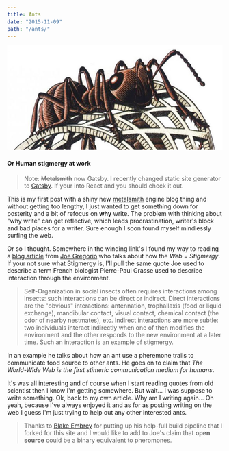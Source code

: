 ```yaml
---
title: Ants
date: "2015-11-09"
path: "/ants/"
---
```


![ants](./escher_ant.jpg)
#### Or Human stigmergy at work

> Note: ~~Metalsmith~~ now Gatsby. I recently changed static site generator to [Gatsby](https//www.gatsbyjs.org). If your into React and you should check it out.

This is my first post with a shiny new [metalsmith](http://www.metalsmith.io/) engine blog thing and without getting too lengthy, I just wanted to get something down for posterity and a bit of refocus on **why** write. The problem with thinking about "why write" can get reflective, which leads procrastination, writer's block and bad places for a writer. Sure enough I soon found myself mindlessly surfing the web.

Or so I thought. Somewhere in the winding link's I found my way to  reading a [blog article](http://bitworking.org/news/Stigmergy) from [Joe Gregorio](http://bitworking.org/news/bio) who talks about how the *Web = Stigmergy*. If your not sure what Stigmergy is, I'll pull the same quote Joe used to describe a term French biologist Pierre-Paul Grasse used to describe interaction through the environment.

> Self-Organization in social insects often requires interactions among insects: such interactions can be direct or indirect. Direct interactions are the "obvious" interactions: antennation, trophallaxis (food or liquid exchange), mandibular contact, visual contact, chemical contact (the odor of nearby nestmates), etc. Indirect interactions are more subtle: two individuals interact indirectly when one of then modifies the environment and the other responds to the new environment at a later time. Such an interaction is an example of stigmergy.

In an example he talks about how an ant use a pheremone trails to communicate food source to other ants. He goes on to claim that *The World-Wide Web is the first stimeric communication medium for humans*.

It's was all interesting and of course when I start reading quotes from old scientist then I know I'm getting somewhere. But wait... I was suppose to write something. Ok, back to my own article. Why am I writing again... Oh yeah, because I've always enjoyed it and as for as posting writing on the web I guess I'm just trying to help out any other interested ants.

> Thanks to [Blake Embrey](http://blakeembrey.com/) for putting up his help-full build pipeline that I forked for this site and I would like to add to Joe's claim that **open source** could be a binary equivalent to pheromones.
